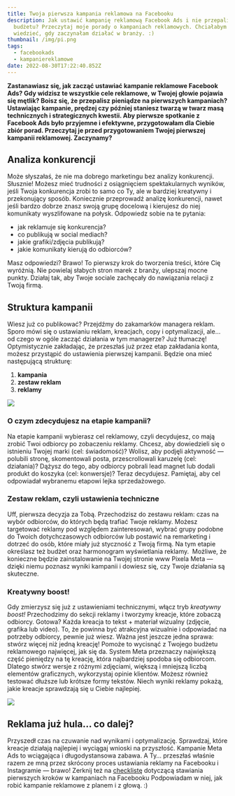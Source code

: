 ```yaml
---
title: Twoja pierwsza kampania reklamowa na Facebooku
description: Jak ustawić kampanię reklamową Facebook Ads i nie przepalić
  budżetu? Przeczytaj moje porady o kampaniach reklamowych. Chciałabym to
  wiedzieć, gdy zaczynałam działać w branży. :)
thumbnail: /img/pi.png
tags:
  - facebookads
  - kampaniereklamowe
date: 2022-08-30T17:22:40.852Z
---
```


**Zastanawiasz się, jak zacząć ustawiać kampanie reklamowe Facebook Ads? Gdy widzisz te wszystkie cele reklamowe, w Twojej głowie pojawia się mętlik? Boisz się, że przepalisz pieniądze na pierwszych kampaniach? Ustawiając kampanie, prędzej czy później staniesz twarzą w twarz masą technicznych i strategicznych kwestii. Aby pierwsze spotkanie z Facebook Ads było przyjemne i efektywne, przygotowałam dla Ciebie zbiór porad. Przeczytaj je przed przygotowaniem Twojej pierwszej kampanii reklamowej. Zaczynamy?**

## Analiza konkurencji

Może słyszałaś, że nie ma dobrego marketingu bez analizy konkurencji. Słusznie! Możesz mieć trudności z osiągnięciem spektakularnych wyników, jeśli Twoja konkurencja zrobi to samo co Ty, ale w bardziej kreatywny i przekonujący sposób. Koniecznie przeprowadź analizę konkurencji, nawet jeśli bardzo dobrze znasz swoją grupę docelową i kierujesz do niej komunikaty wyszlifowane na połysk. Odpowiedz sobie na te pytania:

- jak reklamuje się konkurencja?
- co publikują w social mediach?
- jakie grafiki/zdjęcia publikują?
- jakie komunikaty kierują do odbiorców?

Masz odpowiedzi? Brawo! To pierwszy krok do tworzenia treści, które Cię wyróżnią. Nie powielaj słabych stron marek z branży, ulepszaj mocne punkty. Działaj tak, aby Twoje sociale zachęcały do nawiązania relacji z Twoją firmą.

## Struktura kampanii

Wiesz już co publikować? Przejdźmy do zakamarków managera reklam. Sporo mówi się o ustawianiu reklam, kreacjach, copy i optymalizacji, ale… od czego w ogóle zacząć działania w tym managerze? Już tłumaczę! Optymistycznie zakładając, że przeszłaś już przez etap zakładania konta, możesz przystąpić do ustawienia pierwszej kampanii. Będzie ona mieć następującą strukturę:

1. **kampania**
2. **zestaw reklam**
3. **reklamy**

![](https://lh6.googleusercontent.com/gTuvOLgw-150MbyizcQy0uzm_gXxVxo0nSUlwHxbS3S3xvbXHVmWLvWPgRow2WX2idcpK_PozJTB516QPXkBYRKlIAZVHR642EpltvCukLcSz5Kf89m6AXCwHDYzHxlR-VXsNXF6TXziw93oDSBW8fPjFii9pnsELel7DvBsciYC4xiuF_6nppq4Rw)

### O czym zdecydujesz na etapie kampanii?

Na etapie kampanii wybierasz cel reklamowy, czyli decydujesz, co mają zrobić Twoi odbiorcy po zobaczeniu reklamy. Chcesz, aby dowiedzieli się o istnieniu Twojej marki (cel: świadomość)? Wolisz, aby podjęli aktywność — polubili stronę, skomentowali posta, przescrollowali karuzelę (cel: działania)? Dążysz do tego, aby odbiorcy pobrali lead magnet lub dodali produkt do koszyka (cel: konwersje)? Teraz decydujesz. Pamiętaj, aby cel odpowiadał wybranemu etapowi lejka sprzedażowego.

### Zestaw reklam, czyli ustawienia techniczne

Uff, pierwsza decyzja za Tobą. Przechodzisz do zestawu reklam: czas na wybór odbiorców, do których będą trafiać Twoje reklamy. Możesz targetować reklamy pod względem zainteresowań, wybrać grupy podobne do Twoich dotychczasowych odbiorców lub postawić na remarketing i dotrzeć do osób, które miały już styczność z Twoją firmą. Na tym etapie określasz też budżet oraz harmonogram wyświetlania reklamy.  Możliwe, że konieczne będzie zainstalowanie na Twojej stronie www Pixela Meta — dzięki niemu poznasz wyniki kampanii i dowiesz się, czy Twoje działania są skuteczne.

### Kreatywny boost!

Gdy zmierzysz się już z ustawieniami technicznymi, włącz tryb _kreatywny boost!_ Przechodzimy do sekcji reklamy i tworzymy kreacje, które zobaczą odbiorcy. Gotowa? Każda kreacja to tekst + materiał wizualny (zdjęcie, grafika lub video). To, że powinna być atrakcyjna wizualnie i odpowiadać na potrzeby odbiorcy, pewnie już wiesz. Ważna jest jeszcze jedna sprawa: stwórz więcej niż jedną kreację! Pomoże to wycisnąć z Twojego budżetu reklamowego najwięcej, jak się da. System Meta przeznaczy największą część pieniędzy na tę kreację, która najbardziej spodoba się odbiorcom. Dlatego stwórz wersje z różnymi zdjęciami, większą i mniejszą liczbą elementów graficznych, wykorzystaj opinie klientów. Możesz również testować dłuższe lub krótsze formy tekstów. Niech wyniki reklamy pokażą, jakie kreacje sprawdzają się u Ciebie najlepiej.

![](https://lh4.googleusercontent.com/akaomK8ncFHvZmNI3THNJ4GXTbpNPaJWXnAmde4pHKNyRbiScCSDTxvLykY-9ixOjS7EfwPaQegPt5_an8dsAwRqtbk0zEY07lzWKGu3yCgYWNHBOEsC7Bd6Lm6ne3tAPTjAIKw27oetiSKlfWz3Xx5tWDEAScB941oOKMZojrgKfXDH9I8Q5runPw)

## Reklama już hula… co dalej?

Przyszedł czas na czuwanie nad wynikami i optymalizację. Sprawdzaj, które kreacje działają najlepiej i wyciągaj wnioski na przyszłość. Kampanie Meta Ads to wciągająca i długodystansowa zabawa. A Ty… przeszłaś właśnie razem ze mną przez skrócony proces ustawiania reklamy na Facebooku i Instagramie — brawo! Zerknij też na [checklistę](https://checklistafb.adrianna.com.pl/) dotyczącą stawiania pierwszych kroków w kampaniach na Facebooku[](checklistafb.adrianna.com.pl) Podpowiadam w niej, jak robić kampanie reklamowe z planem i z głową. :)
